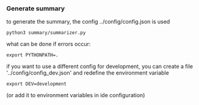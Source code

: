 ### Generate summary

to generate the summary, the config ../config/config.json is used

```python3 summary/summarizer.py```

what can be done if errors occur:

```export PYTHONPATH=.```

if you want to use a different config for development, you can create a file '../config/config_dev.json' and redefine the environment variable

```export DEV=development```

(or add it to environment variables in ide configuration)
